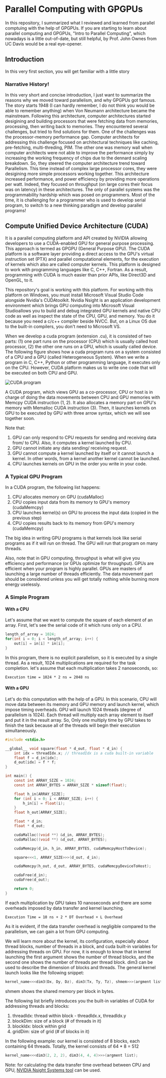 # Parallel Computing with GPGPUs
In this repository, I summarized what I reviewed and learned from parallel comptuing with the help of GPGPUs. If you are starting to learn about parallel computing and GPGPUs, "Intro to Parallel Computing", which nowadays is a little out-of-date, but still helpful, by Prof. John Ownes from UC Davis would be a real eye-opener.

## Introduction
In this very first section, you will get familiar with a little story 
### Narrative History!
In this very short and concise introduction, I just want to summarize the reasons why we moved toward parallelism, and why GPGPUs got famous. The story starts 1948 (I can hardly remember, I do not think you would be able to remember anything) when Von Neumann architecture became the mainstream. Following this architecture, computer architectures started desigining and building processors that were fetching data from memories, processing, then writing back to memories. They encountered several challenges, but tried to find solutions for them. One of the challenges was the processor-memory performance gap. Computer architects for addressing this challenge focused on architectural techniques like caching, pre-fetching, multi-threding, PIM. The other one was memory wall when computer architects were not able to improve the performance simply by increasing the working frequency of chips due to the dennard scaling breakdown. So, they steered the computer architecture trend toward Parallelism. This time instead of complex large processor cores, they were desigining more simple processors working together. This architecture increased performance, and power efficiency by providing more operations per watt. Indeed, they focused on throughput (on large cores their focus was on latency) in these architectures. The only of parallel systems was the programmability hardship which was posed on programmers. Most of the time, it is challenging for a programmer who is used to develop serial program, to switch to a new thinking paradigm and develop parallel programs!

## Compute Unified Device Architecture (CUDA)
It is a parallel computing platform and API created by NVIDIA allowing developers to use a CUDA-enabled GPU for general purpose processing. This approach is termed as GPGPU (General Purpose GPU). The CUDA platform is a software layer providing a direct access to the GPU's virtual instruction set (PTX) and parallel computational elements, for the execution of kernels which also are called computer kernels. This platform is designed to work with programming languages like C, C++, Fortran. As a result, programming with CUDA is much easier than prior APIs, like Direct3D and OpenGL, to it.

This repository's goal is working with this platform. For working with this platform on Windows, you must install Microsoft Visual Studio Code alongside Nvidia's CUDAtoolkit. Nvidia Nsight is an application development environment which brings GPU computing into Microsoft Visual Studioallows you to build and debug integrated GPU kernels and native CPU code as well as inspect the state of the CPU, GPU, and memory. You do it because you need a c/c++ compiler beside NVCC. But, on a Linux OS due to the built-in compilers, you don't need to Microsoft VS.

When we develop a cuda program (extension .cu), it is consisted of two parts: (1) one part runs on the processor (CPU) which is usually called host processor, (2) the other one runs on a GPU, which is usually called device. The following figure shows how a cuda program runs on a system consisted of a CPU and a GPU (called Heterogeneous System). When we write a program in C, C++, Python or other programming language, it executes only on the CPU. However, CUDA platform makes us to write one code that will be executed on both CPU and GPU.

![CUDA program](Images/CUDA_program.jpg)

A CUDA program, which views GPU as a co-processor, CPU or host is in charge of doing the data movements between CPU and GPU memories with Memcpy CUDA instruction (1, 2). It also allocates a memory part on GPU's memory with Memalloc CUDA instruction (3). Then, it launches kernels on GPU to be executed by GPU with three arrow syntax, which we will see together soon.

Note that:
1. GPU can only respond to CPU requests for sending and receiving data from/ to CPU. Also, it computes a kernel launched by CPU.
2. GPU cannot initiate any data sending/ receiving request.
3. GPU cannot compute a kernel launched by itself or it cannot launch a kernel. In other words, from a kernel another kernel cannot be launched.
4. CPU launches kernels on GPU in the order you write in your code.

### A Typical GPU Program
In a CUDA program, the following list happens:
1. CPU allocates memory on GPU (cudaMalloc)
2. CPU copies input data from its memory to GPU's memory (cudaMemcpy)
3. CPU launches kernel(s) on GPU to process the input data (copied in the previous step)
4. CPU copies results back to its memory from GPU's memory (cudaMemcpy)

The big idea in writing GPU programs is that kernels look like serial programs as if it will run on thread. The GPU will run that program on many threads.

Also, note that in GPU computing, throughput is what will give you efficiency and performance (or GPUs optimize for throughput). GPUs are efficient when your program is highly parallel. GPUs are masters of launching a large number of threads efficiently. The data movement part should be considered unless you will get totally nothing while burning more energy uselessly.

### A Simple Program
#### With a CPU
Let's assume that we want to compute the square of each element of an array. First, let's see the serial code of it which runs only on a CPU.

```c
length_of_array = 1024;
for(int i = 0; i < length_of_array; i++) {
    out[i] = in[i] * in[i];
}
```

In this program, there is no explicit parallelism, so it is executed by a single thread. As a result, 1024 multiplications are required for the task completion. let's assume that each multiplication takes 2 nanoseconds, so:

```
Execution time = 1024 * 2 ns = 2048 ns
```

#### With a GPU
Let's do this computation with the help of a GPU. In this scenario, CPU will move data between its memory and GPU memory and launch kernel, which impose timing overheads. GPU will launch 1024 threads (degree of parallelism is 1024). Each thread will multiply each array element to itself and put it in the result array. So, Only one multiply time by GPU takes to finish the task because all of the threads will begin their execution simultaneously.

```c
#include <stdio.h>

__global__ void square(float * d_out, float * d_in) {
    int idx = threadIdx.x; // threadIdx is a cuda built-in variable
    float f = d_in[idx];
    d_out[idx] = f * f;
}

int main() {
    const int ARRAY_SIZE = 1024;
    const int ARRAY_BYTES = ARRAY_SIZE * sizeof(float);

    float h_in[ARRAY_SIZE];
    for (int i = 0; i < ARRAY_SIZE; i++) {
        h_in[i] = float(i);
    }
    float h_out[ARRAY_SIZE];

    float * d_in;
    float * d_out;

    cudaMalloc((void **) &d_in, ARRAY_BYTES);
    cudaMalloc((void **) &d_out, ARRAY_BYTES);

    cudaMemcpy(d_in, h_in, ARRAY_BYTES, cudaMemcpyHostToDevice);

    square<<<1, ARRAY_SIZE>>>(d_out, d_in);

    cudaMemcpy(h_out, d_out, ARRAY_BYTES, cudaMemcpyDeviceToHost);

    cudaFree(d_in);
    cudaFree(d_out);

    return 0;
}
```

If each multiplication by GPU takes 10 nanoseconds and there are some overheads imposed by data transfer and kernel launching.

```
Execution Time = 10 ns + 2 * DT Overhead + L Overhead 
```

As it is evident, if the data transfer overhead is negligible compared to the parallelism, we can gain a lot from GPU computing.

We will learn more about the kernel, its configuration, especially about thread blocks, number of threads in a block, and cuda built-in variables for addressing threads on GPU. For now, it is enough to know that in kernel launching the first argument shows the number of thread blocks, and the second one shows the number of threads per thread block. dim3 can be used to describe the dimension of blocks and threads. The general kernel launch looks like the following snippet:

```c
kernel_name<<<dim3(Dx, Dy, Dz), dim3(Tx, Ty, Tz), shmem>>>(argment list);
```

shmem shows the shared memory per block in bytes.

The following list briefly introduces you the built-in variables of CUDA for addressing threads and blocks:

1. threadIdx: thread within block - threadIdx.x, threadIdx.y
2. blockDim: size of a block (# of threads in it)
3. blockIdx: block within grid
4. gridDim: size of grid (# of blocks in it)

In the following example: our kernel is consisted of 8 blocks, each containing 64 threads. Totally, the kernel consists of 64 * 8 = 512

```c
kernel_name<<<dim3(2, 2, 2), dim3(4, 4, 4)>>>(argment list);
```
Note: for calculating the data transfer time overhead between CPU and GPU, [NVIDIA Nsight Systems tool](https://developer.nvidia.com/nsight-systems) can be used.

